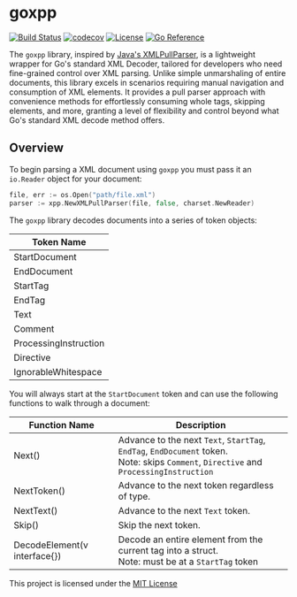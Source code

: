 # goxpp

[![Build Status](https://github.com/mmcdole/goxpp/actions/workflows/ci.yml/badge.svg)](https://github.com/mmcdole/goxpp/actions/workflows/ci.yml)
[![codecov](https://codecov.io/gh/mmcdole/goxpp/branch/main/graph/badge.svg)](https://codecov.io/gh/mmcdole/goxpp)
[![License](http://img.shields.io/:license-mit-blue.svg)](http://doge.mit-license.org)
[![Go Reference](https://pkg.go.dev/badge/github.com/mmcdole/goxpp.svg)](https://pkg.go.dev/github.com/mmcdole/goxpp)

The `goxpp` library, inspired by [Java's XMLPullParser](http://www.xmlpull.org/v1/download/unpacked/doc/quick_intro.html), is a lightweight wrapper for Go's standard XML Decoder, tailored for developers who need fine-grained control over XML parsing. Unlike simple unmarshaling of entire documents, this library excels in scenarios requiring manual navigation and consumption of XML elements. It provides a pull parser approach with convenience methods for effortlessly consuming whole tags, skipping elements, and more, granting a level of flexibility and control beyond what Go's standard XML decode method offers.

## Overview

To begin parsing a XML document using `goxpp` you must pass it an `io.Reader` object for your document:

```go
file, err := os.Open("path/file.xml")
parser := xpp.NewXMLPullParser(file, false, charset.NewReader)
```

The `goxpp` library decodes documents into a series of token objects:

| Token Name                       |
|----------------------------------|
| 	StartDocument                  |
| 	EndDocument                    |
| 	StartTag                       |
| 	EndTag                         |
| 	Text                           |
| 	Comment                        |
| 	ProcessingInstruction          |
| 	Directive                      |
| 	IgnorableWhitespace            |

You will always start at the `StartDocument` token and can use the following functions to walk through a document:

| Function Name                    | Description                           |
|----------------------------------|---------------------------------------|
| 	 Next()                        | Advance to the next `Text`, `StartTag`, `EndTag`, `EndDocument` token.<br>Note: skips `Comment`, `Directive` and `ProcessingInstruction` |
| 	NextToken()                    | Advance to the next token regardless of type.                                                                |
| 	NextText()                     | Advance to the next `Text` token.                                                                |
| 	Skip()                         | Skip the next token.   |
| 	DecodeElement(v interface{})   | Decode an entire element from the current tag into a struct.<br>Note: must be at a `StartTag` token |



This project is licensed under the [MIT License](https://raw.githubusercontent.com/mmcdole/goxpp/master/LICENSE)
